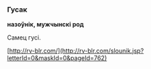 ### Гусак
**назоўнік, мужчынскі род**

Самец гусі.

<a rel="author">[http://rv-blr.com/](http://rv-blr.com/slounik.jsp?letterId=0&maskId=0&pageId=762)</a>
